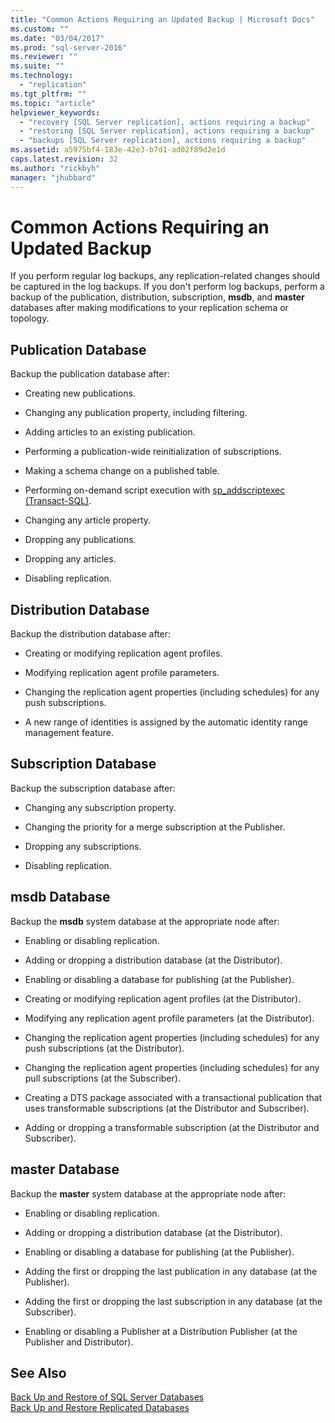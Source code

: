 ```yaml
---
title: "Common Actions Requiring an Updated Backup | Microsoft Docs"
ms.custom: ""
ms.date: "03/04/2017"
ms.prod: "sql-server-2016"
ms.reviewer: ""
ms.suite: ""
ms.technology: 
  - "replication"
ms.tgt_pltfrm: ""
ms.topic: "article"
helpviewer_keywords: 
  - "recovery [SQL Server replication], actions requiring a backup"
  - "restoring [SQL Server replication], actions requiring a backup"
  - "backups [SQL Server replication], actions requiring a backup"
ms.assetid: a5975bf4-183e-42e3-b7d1-ad02f89d2e1d
caps.latest.revision: 32
ms.author: "rickbyh"
manager: "jhubbard"
---
```

# Common Actions Requiring an Updated Backup
  If you perform regular log backups, any replication-related changes should be captured in the log backups. If you don't perform log backups, perform a backup of the publication, distribution, subscription, **msdb**, and **master** databases after making modifications to your replication schema or topology.  
  
## Publication Database  
 Backup the publication database after:  
  
-   Creating new publications.  
  
-   Changing any publication property, including filtering.  
  
-   Adding articles to an existing publication.  
  
-   Performing a publication-wide reinitialization of subscriptions.  
  
-   Making a schema change on a published table.  
  
-   Performing on-demand script execution with [sp_addscriptexec &#40;Transact-SQL&#41;](../../../relational-databases/system-stored-procedures/sp-addscriptexec-transact-sql.md).  
  
-   Changing any article property.  
  
-   Dropping any publications.  
  
-   Dropping any articles.  
  
-   Disabling replication.  
  
## Distribution Database  
 Backup the distribution database after:  
  
-   Creating or modifying replication agent profiles.  
  
-   Modifying replication agent profile parameters.  
  
-   Changing the replication agent properties (including schedules) for any push subscriptions.  
  
-   A new range of identities is assigned by the automatic identity range management feature.  
  
## Subscription Database  
 Backup the subscription database after:  
  
-   Changing any subscription property.  
  
-   Changing the priority for a merge subscription at the Publisher.  
  
-   Dropping any subscriptions.  
  
-   Disabling replication.  
  
## msdb Database  
 Backup the **msdb** system database at the appropriate node after:  
  
-   Enabling or disabling replication.  
  
-   Adding or dropping a distribution database (at the Distributor).  
  
-   Enabling or disabling a database for publishing (at the Publisher).  
  
-   Creating or modifying replication agent profiles (at the Distributor).  
  
-   Modifying any replication agent profile parameters (at the Distributor).  
  
-   Changing the replication agent properties (including schedules) for any push subscriptions (at the Distributor).  
  
-   Changing the replication agent properties (including schedules) for any pull subscriptions (at the Subscriber).  
  
-   Creating a DTS package associated with a transactional publication that uses transformable subscriptions (at the Distributor and Subscriber).  
  
-   Adding or dropping a transformable subscription (at the Distributor and Subscriber).  
  
## master Database  
 Backup the **master** system database at the appropriate node after:  
  
-   Enabling or disabling replication.  
  
-   Adding or dropping a distribution database (at the Distributor).  
  
-   Enabling or disabling a database for publishing (at the Publisher).  
  
-   Adding the first or dropping the last publication in any database (at the Publisher).  
  
-   Adding the first or dropping the last subscription in any database (at the Subscriber).  
  
-   Enabling or disabling a Publisher at a Distribution Publisher (at the Publisher and Distributor).  
  
## See Also  
 [Back Up and Restore of SQL Server Databases](../../../relational-databases/backup-restore/back-up-and-restore-of-sql-server-databases.md)   
 [Back Up and Restore Replicated Databases](../../../relational-databases/replication/administration/back-up-and-restore-replicated-databases.md)  
  
  
